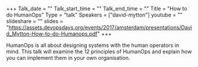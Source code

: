 +++
Talk_date = ""
Talk_start_time = ""
Talk_end_time = ""
Title = "How to do HumanOps"
Type = "talk"
Speakers = ["david-mytton"]
youtube = ""
slideshare = ""
slides = "https://assets.devopsdays.org/events/2017/amsterdam/presentations/David_Mytton-How-to-do-Humanops.pdf"
+++

HumanOps is all about designing systems with the human operators in mind. This talk will examine the 12 principles of HumanOps and explain how you can implement them in your own organisation.

